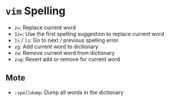 # `vim` Spelling

- `z=`: Replace current word
- `1z=`: Use the first spelling suggestion to replace current word
- `]s` / `[s`: Go to next / previous spelling error
- `zg`: Add current word to dictionary
- `zw`: Remove current word from dictionary
- `zug`: Revert add or remove for current word

## Mote

- `:spelldump`: Dump all words in the dictionary
